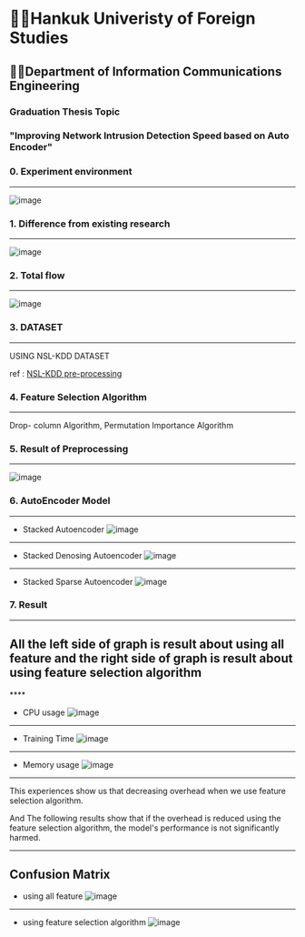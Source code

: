 # 👨‍🎓Hankuk Univeristy of Foreign Studies

## 🧑‍💻Department of Information Communications Engineering



### Graduation Thesis Topic 
### "Improving Network Intrusion Detection Speed based on Auto Encoder"

### 0. Experiment environment
****
![image](https://github.com/0su1327/Graduation_Thesis/assets/81498362/a2c15605-c99f-48a7-b42f-c3da025a57b6)


### 1. Difference from existing research
   ****
![image](https://github.com/0su1327/Graduation_Thesis/assets/81498362/47ef6a0f-9bbf-4a2a-b6b9-9c97ce8dec53)


### 2. Total flow
****
![image](https://github.com/0su1327/Graduation_Thesis/assets/81498362/190d9c20-4feb-42bd-a0cb-ba2a907220cb)


### 3. DATASET
****
   USING NSL-KDD DATASET 

   ref : <a href = https://discuss.pytorch.org/t/pre-processing-on-nsl-kdd-dataset/80995>NSL-KDD pre-processing</a>


### 4. Feature Selection Algorithm
****
   Drop- column Algorithm, Permutation Importance Algorithm 


### 5. Result of Preprocessing
****
   ![image](https://github.com/0su1327/Graduation_Thesis/assets/81498362/fd548e5e-9345-48fd-a339-610643ec54a3)


### 6. AutoEncoder Model
****
   - <bord>Stacked Autoencoder</bord>
     ![image](https://github.com/0su1327/Graduation_Thesis/assets/81498362/ae081200-4deb-4ecc-8bf0-f55c94626e1b)

****
   - Stacked Denosing Autoencoder
     ![image](https://github.com/0su1327/Graduation_Thesis/assets/81498362/0ff99527-7990-4621-a3fb-a09c09247b95)

****
   - Stacked Sparse Autoencoder
     ![image](https://github.com/0su1327/Graduation_Thesis/assets/81498362/b507bcec-e910-4d40-8fe8-26b7557b98a0)


### 7. Result
****
   <h2>All the left side of graph is result about using all feature and the right side of graph is result about using feature selection algorithm</h2>
   ****
   
  - CPU usage
    ![image](https://github.com/0su1327/Graduation_Thesis/assets/81498362/ba7973f6-81cc-449c-b778-d2e84e2f0e45)

 ****
 
 - Training Time
   ![image](https://github.com/0su1327/Graduation_Thesis/assets/81498362/bdf4bd3c-5655-4d70-9404-ec20d1942d65)

****

 - Memory usage
   ![image](https://github.com/0su1327/Graduation_Thesis/assets/81498362/0febe8cb-698c-4590-aff8-acda7552b3f3)

****

This experiences show us that decreasing overhead when we use feature selection algorithm.

And The following results show that if the overhead is reduced using the feature selection algorithm, the model's performance is not significantly harmed.

****

<h2>Confusion Matrix</h2>

- using all feature
![image](https://github.com/0su1327/Graduation_Thesis/assets/81498362/ffa147d9-3908-4dfd-97d3-b9182c92feb0)

*****
- using feature selection algorithm
![image](https://github.com/0su1327/Graduation_Thesis/assets/81498362/bffd815b-a7b8-440c-b84c-f047a6b3e76e)


